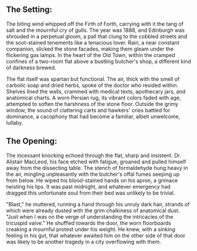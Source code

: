 ## The Setting:

The biting wind whipped off the Firth of Forth, carrying with it the tang of salt and the mournful cry of gulls. The year was 1888, and Edinburgh was shrouded in a perpetual gloom, a pall that clung to the cobbled streets and the soot-stained tenements like a tenacious lover. Rain, a near constant companion, slicked the stone facades, making them gleam under the flickering gas lamps. In the heart of the Old Town, within the cramped confines of a two-room flat above a bustling butcher's shop, a different kind of darkness brewed.

The flat itself was spartan but functional. The air, thick with the smell of carbolic soap and dried herbs, spoke of the doctor who resided within. Shelves lined the walls, crammed with medical texts, apothecary jars, and anatomical charts. A worn Persian rug, its vibrant colors faded with age, attempted to soften the harshness of the stone floor. Outside the grimy window, the sound of clattering carts and hawkers' cries battled for dominance, a cacophony that had become a familiar, albeit unwelcome, lullaby.

## The Opening:

The incessant knocking echoed through the flat, sharp and insistent. Dr. Alistair MacLeod, his face etched with fatigue, groaned and pulled himself away from the dissecting table. The stench of formaldehyde hung heavy in the air, mingling unpleasantly with the butcher's offal fumes seeping up from below. He wiped his blood-stained hands on his apron, a grimace twisting his lips. It was past midnight, and whatever emergency had dragged this unfortunate soul from their bed was unlikely to be trivial.

"Blast," he muttered, running a hand through his unruly dark hair, strands of which were already dusted with the grim chalkiness of anatomical dust. "Just when I was on the verge of understanding the intricacies of the tricuspid valve." He shuffled towards the door, the worn floorboards creaking a mournful protest under his weight. He knew, with a sinking feeling in his gut, that whatever awaited him on the other side of that door was likely to be another tragedy in a city overflowing with them.
